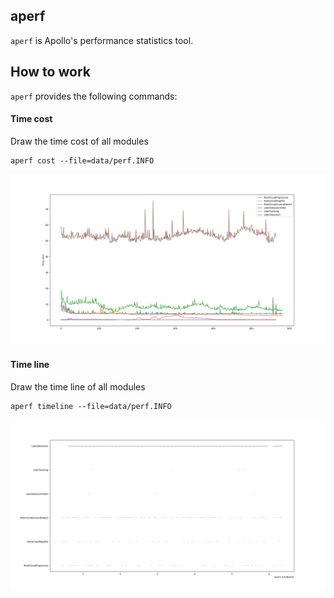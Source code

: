 ## aperf
`aperf` is Apollo's performance statistics tool.

## How to work
`aperf` provides the following commands:

#### Time cost
Draw the time cost of all modules
```shell
aperf cost --file=data/perf.INFO
```
![timecost](docs/imgs/timecost.png)

#### Time line
Draw the time line of all modules
```shell
aperf timeline --file=data/perf.INFO
```
![timeline](docs/imgs/timeline.png)
